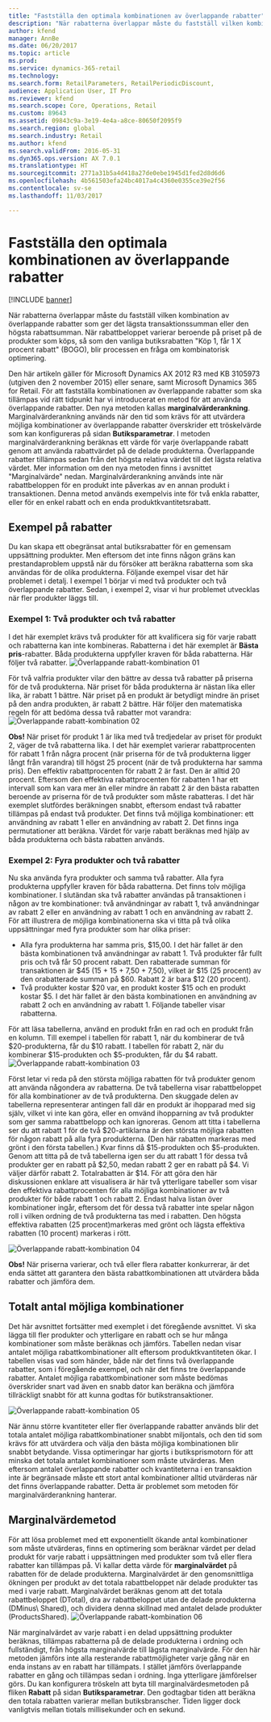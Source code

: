 ```yaml
---
title: "Fastställa den optimala kombinationen av överlappande rabatter"
description: "När rabatterna överlappar måste du fastställ vilken kombination av överlappande rabatter som ger det lägsta transaktionssumman eller den högsta rabattsumman. När rabattbeloppet varierar beroende på priset på de produkter som köps, så som den vanliga butiksrabatten \"Köp 1, få 1 X procent rabatt\" (BOGO), blir processen en fråga om kombinatorisk optimering."
author: kfend
manager: AnnBe
ms.date: 06/20/2017
ms.topic: article
ms.prod: 
ms.service: dynamics-365-retail
ms.technology: 
ms.search.form: RetailParameters, RetailPeriodicDiscount,
audience: Application User, IT Pro
ms.reviewer: kfend
ms.search.scope: Core, Operations, Retail
ms.custom: 89643
ms.assetid: 09843c9a-3e19-4e4a-a8ce-80650f2095f9
ms.search.region: global
ms.search.industry: Retail
ms.author: kfend
ms.search.validFrom: 2016-05-31
ms.dyn365.ops.version: AX 7.0.1
ms.translationtype: HT
ms.sourcegitcommit: 2771a31b5a4d418a27de0ebe1945d1fed2d8d6d6
ms.openlocfilehash: 4b561503efa24bc4017a4c4360e0355ce39e2f56
ms.contentlocale: sv-se
ms.lasthandoff: 11/03/2017

---
```


# <a name="determine-the-optimal-combination-of-overlapping-discounts"></a>Fastställa den optimala kombinationen av överlappande rabatter

[!INCLUDE [banner](includes/banner.md)]

När rabatterna överlappar måste du fastställ vilken kombination av överlappande rabatter som ger det lägsta transaktionssumman eller den högsta rabattsumman. När rabattbeloppet varierar beroende på priset på de produkter som köps, så som den vanliga butiksrabatten "Köp 1, får 1 X procent rabatt" (BOGO), blir processen en fråga om kombinatorisk optimering.

Den här artikeln gäller för Microsoft Dynamics AX 2012 R3 med KB 3105973 (utgiven den 2 november 2015) eller senare, samt Microsoft Dynamics 365 for Retail. För att fastställa kombinationen av överlappande rabatter som ska tillämpas vid rätt tidpunkt har vi introducerat en metod för att använda överlappande rabatter. Den nya metoden kallas **marginalvärderankning**. Marginalvärderankning används när den tid som krävs för att utvärdera möjliga kombinationer av överlappande rabatter överskrider ett tröskelvärde som kan konfigureras på sidan **Butiksparametrar**. I metoden marginalvärderankning beräknas ett värde för varje överlappande rabatt genom att använda rabattvärdet på de delade produkterna. Överlappande rabatter tillämpas sedan från det högsta relativa värdet till det lägsta relativa värdet. Mer information om den nya metoden finns i avsnittet "Marginalvärde" nedan. Marginalvärderankning används inte när rabattbeloppen för en produkt inte påverkas av en annan produkt i transaktionen. Denna metod används exempelvis inte för två enkla rabatter, eller för en enkel rabatt och en enda produktkvantitetsrabatt.

## <a name="discount-examples"></a>Exempel på rabatter
Du kan skapa ett obegränsat antal butiksrabatter för en gemensam uppsättning produkter. Men eftersom det inte finns någon gräns kan prestandaproblem uppstå när du försöker att beräkna rabatterna som ska användas för de olika produkterna. Följande exempel visar det här problemet i detalj. I exempel 1 börjar vi med två produkter och två överlappande rabatter. Sedan, i exempel 2, visar vi hur problemet utvecklas när fler produkter läggs till.

### <a name="example-1-two-products-and-two-discounts"></a>Exempel 1: Två produkter och två rabatter

I det här exemplet krävs två produkter för att kvalificera sig för varje rabatt och rabatterna kan inte kombineras. Rabatterna i det här exemplet är **Bästa pris**-rabatter. Båda produkterna uppfyller kraven för båda rabatterna. Här följer två rabatter.
![Överlappande rabatt-kombination 01](./media/overlapping-discount-combo-01.jpg)

För två valfria produkter vilar den bättre av dessa två rabatter på priserna för de två produkterna. När priset för båda produkterna är nästan lika eller lika, är rabatt 1 bättre. När priset på en produkt är betydligt mindre än priset på den andra produkten, är rabatt 2 bättre. Här följer den matematiska regeln för att bedöma dessa två rabatter mot varandra: ![Överlappande rabatt-kombination 02](./media/overlapping-discount-combo-02.jpg)

**Obs!** När priset för produkt 1 är lika med två tredjedelar av priset för produkt 2, väger de två rabatterna lika. I det här exemplet varierar rabattprocenten för rabatt 1 från några procent (när priserna för de två produkterna ligger långt från varandra) till högst 25 procent (när de två produkterna har samma pris). Den effektiv rabattprocenten för rabatt 2 är fast. Den är alltid 20 procent. Eftersom den effektiva rabattprocenten för rabatten 1 har ett intervall som kan vara mer än eller mindre än rabatt 2 är den bästa rabatten beroende av priserna för de två produkter som måste rabatteras. I det här exemplet slutfördes beräkningen snabbt, eftersom endast två rabatter tillämpas på endast två produkter. Det finns två möjliga kombinationer: ett användning av rabatt 1 eller en användning av rabatt 2. Det finns inga permutationer att beräkna. Värdet för varje rabatt beräknas med hjälp av båda produkterna och bästa rabatten används.

### <a name="example-2-four-products-and-two-discounts"></a>Exempel 2: Fyra produkter och två rabatter

Nu ska använda fyra produkter och samma två rabatter. Alla fyra produkterna uppfyller kraven för båda rabatterna. Det finns tolv möjliga kombinationer. I slutändan ska två rabatter användas på transaktionen i någon av tre kombinationer: två användningar av rabatt 1, två användningar av rabatt 2 eller en användning av rabatt 1 och en användning av rabatt 2. För att illustrera de möjliga kombinationerna ska vi titta på två olika uppsättningar med fyra produkter som har olika priser:

-   Alla fyra produkterna har samma pris, $15,00. I det här fallet är den bästa kombinationen två användningar av rabatt 1. Två produkter får fullt pris och två får 50 procent rabatt. Den rabatterade summan för transaktionen är $45 (15 + 15 + 7,50 + 7,50), vilket är $15 (25 procent) av den orabatterade summan på $60. Rabatt 2 är bara $12 (20 procent).
-   Två produkter kostar $20 var, en produkt koster $15 och en produkt kostar $5. I det här fallet är den bästa kombinationen en användning av rabatt 2 och en användning av rabatt 1. Följande tabeller visar rabatterna.

För att läsa tabellerna, använd en produkt från en rad och en produkt från en kolumn. Till exempel i tabellen för rabatt 1, när du kombinerar de två $20-produkterna, får du $10 rabatt. I tabellen för rabatt 2, när du kombinerar $15-produkten och $5-produkten, får du $4 rabatt.
![Överlappande rabatt-kombination 03](./media/overlapping-discount-combo-03.jpg)

Först letar vi reda på den största möjliga rabatten för två produkter genom att använda någondera av rabatterna. De två tabellerna visar rabattbeloppet för alla kombinationer av de två produkterna. Den skuggade delen av tabellerna representerar antingen fall där en produkt är ihopparad med sig själv, vilket vi inte kan göra, eller en omvänd ihopparning av två produkter som ger samma rabattbelopp och kan ignoreras. Genom att titta i tabellerna ser du att rabatt 1 för de två $20-artiklarna är den största möjliga rabatten för någon rabatt på alla fyra produkterna. (Den här rabatten markeras med grönt i den första tabellen.) Kvar finns då $15-produkten och $5-produkten. Genom att titta på de två tabellerna igen ser du att rabatt 1 för dessa två produkter ger en rabatt på $2,50, medan rabatt 2 ger en rabatt på $4. Vi väljer därför rabatt 2. Totalrabatten är $14. För att göra den här diskussionen enklare att visualisera är här två ytterligare tabeller som visar den effektiva rabattprocenten för alla möjliga kombinationer av två produkter för både rabatt 1 och rabatt 2. Endast halva listan över kombinationer ingår, eftersom det för dessa två rabatter inte spelar någon roll i vilken ordning de två produkterna tas med i rabatten. Den högsta effektiva rabatten (25 procent)markeras med grönt och lägsta effektiva rabatten (10 procent) markeras i rött. 

![Överlappande rabatt-kombination 04](./media/overlapping-discount-combo-04.jpg)

**Obs!** När priserna varierar, och två eller flera rabatter konkurrerar, är det enda sättet att garantera den bästa rabattkombinationen att utvärdera båda rabatter och jämföra dem.

## <a name="total-possible-combinations"></a>Totalt antal möjliga kombinationer
Det här avsnittet fortsätter med exemplet i det föregående avsnittet. Vi ska lägga till fler produkter och ytterligare en rabatt och se hur många kombinationer som måste beräknas och jämförs. Tabellen nedan visar antalet möjliga rabattkombinationer allt eftersom produktkvantiteten ökar. I tabellen visas vad som händer, både när det finns två överlappande rabatter, som i föregående exempel, och när det finns tre överlappande rabatter. Antalet möjliga rabattkombinationer som måste bedömas överskrider snart vad även en snabb dator kan beräkna och jämföra tillräckligt snabbt för att kunna godtas för butikstransaktioner.

![Överlappande rabatt-kombination 05](./media/overlapping-discount-combo-05.jpg)

När ännu större kvantiteter eller fler överlappande rabatter används blir det totala antalet möjliga rabattkombinationer snabbt miljontals, och den tid som krävs för att utvärdera och välja den bästa möjliga kombinationen blir snabbt betydande. Vissa optimeringar har gjorts i butiksprismotorn för att minska det totala antalet kombinationer som måste utvärderas. Men eftersom antalet överlappande rabatter och kvantiteterna i en transaktion inte är begränsade måste ett stort antal kombinationer alltid utvärderas när det finns överlappande rabatter. Detta är problemet som metoden för marginalvärderankning hanterar.

## <a name="marginal-value-method"></a>Marginalvärdemetod
För att lösa problemet med ett exponentiellt ökande antal kombinationer som måste utvärderas, finns en optimering som beräknar värdet per delad produkt för varje rabatt i uppsättningen med produkter som två eller flera rabatter kan tillämpas på. Vi kallar detta värde för **marginalvärdet** på rabatten för de delade produkterna. Marginalvärdet är den genomsnittliga ökningen per produkt av det totala rabattbeloppet när delade produkter tas med i varje rabatt. Marginalvärdet beräknas genom att det totala rabattbeloppet (DTotal), dra av rabattbeloppet utan de delade produkterna (DMinus\\ Shared), och dividera denna skillnad med antalet delade produkter (ProductsShared). 
![Överlappande rabatt-kombination 06](./media/overlapping-discount-combo-06.jpg)

När marginalvärdet av varje rabatt i en delad uppsättning produkter beräknas, tillämpas rabatterna på de delade produkterna i ordning och fullständigt, från högsta marginalvärde till lägsta marginalvärde. För den här metoden jämförs inte alla resterande rabattmöjligheter varje gång när en enda instans av en rabatt har tillämpats. I stället jämförs överlappande rabatter en gång och tillämpas sedan i ordning. Inga ytterligare jämförelser görs. Du kan konfigurera tröskeln att byta till marginalvärdesmetoden på fliken **Rabatt** på sidan **Butiksparametrar**. Den godtagbar tiden att beräkna den totala rabatten varierar mellan butiksbranscher. Tiden ligger dock vanligtvis mellan tiotals millisekunder och en sekund.




